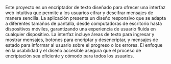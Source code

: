 Este proyecto es un encriptador de texto diseñado para ofrecer una interfaz web intuitiva que 
permite a los usuarios cifrar y descifrar mensajes de manera sencilla. La aplicación presenta un 
diseño responsivo que se adapta a diferentes tamaños de pantalla, desde computadoras de escritorio 
hasta dispositivos móviles, garantizando una experiencia de usuario fluida en cualquier dispositivo. 
La interfaz incluye áreas de texto para ingresar y mostrar mensajes, botones para encriptar y desencriptar, 
y mensajes de estado para informar al usuario sobre el progreso o los errores. El enfoque en la usabilidad y 
el diseño accesible asegura que el proceso de encriptación sea eficiente y cómodo para todos los usuarios.
